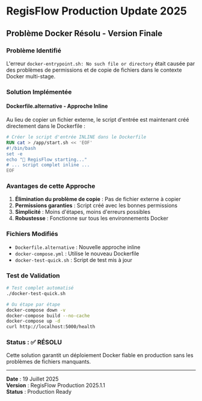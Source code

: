 # RegisFlow Production Update 2025

## Problème Docker Résolu - Version Finale

### Problème Identifié
L'erreur `docker-entrypoint.sh: No such file or directory` était causée par des problèmes de permissions et de copie de fichiers dans le contexte Docker multi-stage.

### Solution Implémentée

#### Dockerfile.alternative - Approche Inline
Au lieu de copier un fichier externe, le script d'entrée est maintenant créé directement dans le Dockerfile :

```dockerfile
# Créer le script d'entrée INLINE dans le Dockerfile
RUN cat > /app/start.sh << 'EOF'
#!/bin/bash
set -e
echo "🚀 RegisFlow starting..."
# ... script complet inline ...
EOF
```

### Avantages de cette Approche

1. **Élimination du problème de copie** : Pas de fichier externe à copier
2. **Permissions garanties** : Script créé avec les bonnes permissions
3. **Simplicité** : Moins d'étapes, moins d'erreurs possibles
4. **Robustesse** : Fonctionne sur tous les environnements Docker

### Fichiers Modifiés

- `Dockerfile.alternative` : Nouvelle approche inline
- `docker-compose.yml` : Utilise le nouveau Dockerfile
- `docker-test-quick.sh` : Script de test mis à jour

### Test de Validation

```bash
# Test complet automatisé
./docker-test-quick.sh

# Ou étape par étape
docker-compose down -v
docker-compose build --no-cache
docker-compose up -d
curl http://localhost:5000/health
```

### Status : ✅ RÉSOLU

Cette solution garantit un déploiement Docker fiable en production sans les problèmes de fichiers manquants.

---

**Date** : 19 Juillet 2025  
**Version** : RegisFlow Production 2025.1.1  
**Status** : Production Ready